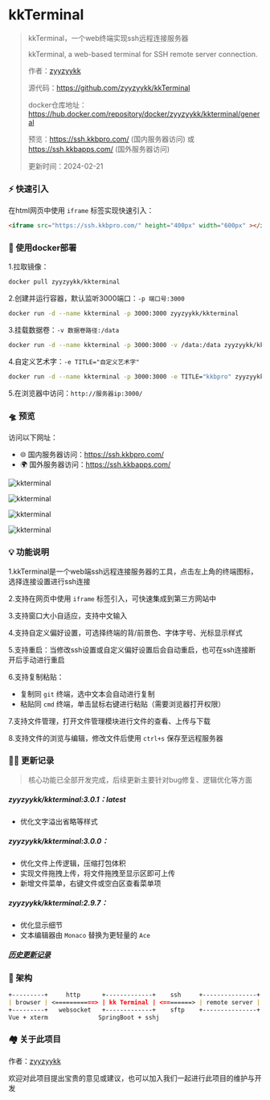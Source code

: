 # kkTerminal

> kkTerminal，一个web终端实现ssh远程连接服务器
>
> kkTerminal, a web-based terminal for SSH remote server connection.
>
> 作者：[zyyzyykk](https://github.com/zyyzyykk/)
>
> 源代码：https://github.com/zyyzyykk/kkTerminal
>
> docker仓库地址：https://hub.docker.com/repository/docker/zyyzyykk/kkterminal/general
>
> 预览：https://ssh.kkbpro.com/	(国内服务器访问)	或	https://ssh.kkbapps.com/	(国外服务器访问)
>
> 更新时间：2024-02-21
>

### **⚡** 快速引入

在html网页中使用 `iframe` 标签实现快速引入：

```html
<iframe src="https://ssh.kkbpro.com/" height="400px" width="600px" ></iframe>
```

### 💪 使用docker部署

1.拉取镜像：

```sh
docker pull zyyzyykk/kkterminal
```

2.创建并运行容器，默认监听3000端口：`-p 端口号:3000`

```sh
docker run -d --name kkterminal -p 3000:3000 zyyzyykk/kkterminal
```

3.挂载数据卷：`-v 数据卷路径:/data`

```sh
docker run -d --name kkterminal -p 3000:3000 -v /data:/data zyyzyykk/kkterminal
```

4.自定义艺术字：`-e TITLE="自定义艺术字"`

```sh
docker run -d --name kkterminal -p 3000:3000 -e TITLE="kkbpro" zyyzyykk/kkterminal
```

5.在浏览器中访问：`http://服务器ip:3000/`

### 🛸 预览

访问以下网址：

- 🌐 国内服务器访问：https://ssh.kkbpro.com/
- 🌍 国外服务器访问：https://ssh.kkbapps.com/

![kkterminal](https://img.kkbapps.com/terminal/301-1.png)

![kkterminal](https://img.kkbapps.com/terminal/301-2.png)

![kkterminal](https://img.kkbapps.com/terminal/301-3-2.png)

![kkterminal](https://img.kkbapps.com/terminal/301-4.png)

### 💡 功能说明

1.kkTerminal是一个web端ssh远程连接服务器的工具，点击左上角的终端图标，选择连接设置进行ssh连接

2.支持在网页中使用 `iframe` 标签引入，可快速集成到第三方网站中

3.支持窗口大小自适应，支持中文输入

4.支持自定义偏好设置，可选择终端的背/前景色、字体字号、光标显示样式

5.支持重启：当修改ssh设置或自定义偏好设置后会自动重启，也可在ssh连接断开后手动进行重启

6.支持复制粘贴：

- 复制同 `git` 终端，选中文本会自动进行复制
- 粘贴同 `cmd` 终端，单击鼠标右键进行粘贴（需要浏览器打开权限）

7.支持文件管理，打开文件管理模块进行文件的查看、上传与下载

8.支持文件的浏览与编辑，修改文件后使用 `ctrl+s` 保存至远程服务器

### 👨‍💻 更新记录

> 核心功能已全部开发完成，后续更新主要针对bug修复、逻辑优化等方面

##### zyyzyykk/kkterminal:3.0.1：latest

- 优化文字溢出省略等样式

##### zyyzyykk/kkterminal:3.0.0：

- 优化文件上传逻辑，压缩打包体积
- 实现文件拖拽上传，将文件拖拽至显示区即可上传
- 新增文件菜单，右键文件或空白区查看菜单项

##### zyyzyykk/kkterminal:2.9.7：

- 优化显示细节
- 文本编辑器由 `Monaco` 替换为更轻量的 `Ace`

##### [历史更新记录](./UPDATE.md)

### 🧬 架构

```markdown
+---------+     http      +-------------+    ssh     +---------------+
| browser | <===========> | kk Terminal | <========> | remote server |
+---------+   websocket   +-------------+    sftp    +---------------+
Vue + xterm              SpringBoot + sshj
```

### 🏘️ 关于此项目

作者：[zyyzyykk](https://github.com/zyyzyykk/)

欢迎对此项目提出宝贵的意见或建议，也可以加入我们一起进行此项目的维护与开发
